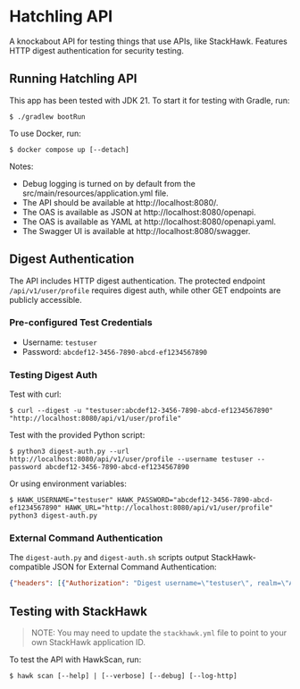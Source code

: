 # Hatchling API

A knockabout API for testing things that use APIs, like StackHawk. Features HTTP digest authentication for security testing.

## Running Hatchling API

This app has been tested with JDK 21. To start it for testing with Gradle, run:

```shell
$ ./gradlew bootRun
```

To use Docker, run:

```shell
$ docker compose up [--detach]
```

Notes:

* Debug logging is turned on by default from the src/main/resources/application.yml file.
* The API should be available at http://localhost:8080/.
* The OAS is available as JSON at http://localhost:8080/openapi.
* The OAS is available as YAML at http://localhost:8080/openapi.yaml.
* The Swagger UI is available at http://localhost:8080/swagger.

## Digest Authentication

The API includes HTTP digest authentication. The protected endpoint `/api/v1/user/profile` requires digest auth, while other GET endpoints are publicly accessible.

### Pre-configured Test Credentials

- Username: `testuser`
- Password: `abcdef12-3456-7890-abcd-ef1234567890`

### Testing Digest Auth

Test with curl:
```shell
$ curl --digest -u "testuser:abcdef12-3456-7890-abcd-ef1234567890" "http://localhost:8080/api/v1/user/profile"
```

Test with the provided Python script:
```shell
$ python3 digest-auth.py --url http://localhost:8080/api/v1/user/profile --username testuser --password abcdef12-3456-7890-abcd-ef1234567890
```

Or using environment variables:
```shell
$ HAWK_USERNAME="testuser" HAWK_PASSWORD="abcdef12-3456-7890-abcd-ef1234567890" HAWK_URL="http://localhost:8080/api/v1/user/profile" python3 digest-auth.py
```

### External Command Authentication

The `digest-auth.py` and `digest-auth.sh` scripts output StackHawk-compatible JSON for External Command Authentication:

```json
{"headers": [{"Authorization": "Digest username=\"testuser\", realm=\"API\", ..."}], "cookies": []}
```

## Testing with StackHawk

> NOTE: You may need to update the `stackhawk.yml` file to point to your own StackHawk application ID.

To test the API with HawkScan, run:

```shell
$ hawk scan [--help] | [--verbose] [--debug] [--log-http]
```
